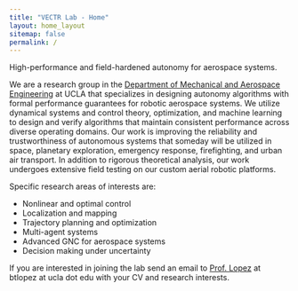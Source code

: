 ```yaml
---
title: "VECTR Lab - Home"
layout: home_layout
sitemap: false
permalink: /
---
```


<p class="lead">
  High-performance and field-hardened autonomy for aerospace systems.
</p>

We are a research group in the [Department of Mechanical and Aerospace Engineering](https://www.mae.ucla.edu) at UCLA that specializes in designing autonomy algorithms with formal performance guarantees for robotic aerospace systems. We utilize dynamical systems and control theory, optimization, and machine learning to design and verify algorithms that maintain consistent performance across diverse operating domains. Our work is improving the reliability and trustworthiness of autonomous systems that someday will be utilized in space, planetary exploration, emergency response, firefighting, and urban air transport. In addition to rigorous theoretical analysis, our work undergoes extensive field testing on our custom aerial robotic platforms.

Specific research areas of interests are:
<ul>
  <li>Nonlinear and optimal control</li>  
  <li>Localization and mapping</li>
  <li>Trajectory planning and optimization</li>
  <li>Multi-agent systems</li>
  <li>Advanced GNC for aerospace systems</li>
  <li>Decision making under uncertainty</li>
</ul>

If you are interested in joining the lab send an email to [Prof. Lopez](https://btlopez.github.io)  at btlopez at ucla dot edu with your CV and research interests.
